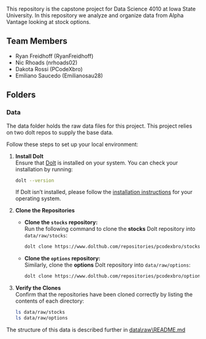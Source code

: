 This repository is the capstone project for Data Science 4010 at Iowa State University. In this repository we analyze and organize data from Alpha Vantage looking at stock options.

## Team Members
- Ryan Freidhoff (RyanFreidhoff)
- Nic Rhoads (nrhoads02)
- Dakota Rossi (PCodeXbro)
- Emiliano Saucedo (Emilianosau28)

## Folders
### Data
The data folder holds the raw data files for this project.
This project relies on two dolt repos to supply the base data.

Follow these steps to set up your local environment:

1. **Install Dolt**  
   Ensure that [Dolt](https://docs.dolthub.com/introduction/installation) is installed on your system. You can check your installation by running:
   ```bash
   dolt --version
   ```
   If Dolt isn’t installed, please follow the [installation instructions](https://docs.dolthub.com/introduction/installation) for your operating system.

2. **Clone the Repositories**  
   - **Clone the `stocks` repository:**  
     Run the following command to clone the **stocks** Dolt repository into `data/raw/stocks`:
     ```bash
     dolt clone https://www.dolthub.com/repositories/pcodexbro/stocks data/raw/stocks
     ```
   - **Clone the `options` repository:**  
     Similarly, clone the **options** Dolt repository into `data/raw/options`:
     ```bash
     dolt clone https://www.dolthub.com/repositories/pcodexbro/options data/raw/options
     ```

3. **Verify the Clones**  
   Confirm that the repositories have been cloned correctly by listing the contents of each directory:
   ```bash
   ls data/raw/stocks
   ls data/raw/options
   ```

The structure of this data is described further in [data\raw\README.md](data\raw\README.md)
